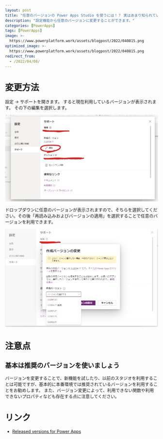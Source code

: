 ```yaml
---
layout: post
title: "任意のバージョンの Power Apps Studio を使うには！？ 実はあまり知られていないバージョン変更の方法"
description: "設定機能から任意のバージョンに変更することができます。"
categories: [PowerApps]
tags: [PowerApps]
image: >-
  https://www.powerplatform.work/assets/blogpost/2022/040815.png
optimized_image: >-
  https://www.powerplatform.work/assets/blogpost/2022/040815.png
redirect_from:
  - /2022/04/08/
---
```


#  変更方法

設定 → サポートを開きます。
すると現在利用しているバージョンが表示されます。
その下の編集を選択します。

<img src="/assets/blogpost/2022/040815.png"/><br/>

ドロップダウンに任意のバージョンが表示されますので、そちらを選択してください。その後「再読み込みおよびバージョンの適用」を選択することで任意のバージョンを利用できます。

<img src="/assets/blogpost/2022/040816.png"/><br/>



# 注意点

## 基本は推奨のバージョンを使いましょう

バージョンを変更することで、新機能を試したり、以前のスタジオを利用することは可能ですが、基本的に本番環境では推奨されているバージョンを利用することをお勧めします。
また、バージョン変更によって、利用できない関数や利用できないプロパティなども存在する点に注意してください。


# リンク


- [Released versions for Power Apps](https://docs.microsoft.com/en-us/power-platform/released-versions/powerapps)




